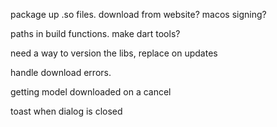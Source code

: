 package up .so files. download from website? macos signing?

paths in build functions. make dart tools?

need a way to version the libs, replace on updates

handle download errors.

getting model downloaded on a cancel

toast when dialog is closed

